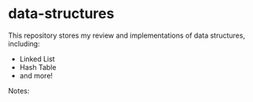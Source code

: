 
# data-structures

This repository stores my review and implementations of data structures, including:

- Linked List
- Hash Table
- and more!


Notes: 
<!--stackedit_data:
eyJoaXN0b3J5IjpbLTgxMjEyODgzOCwtMTAyNDYwODM3N119
-->